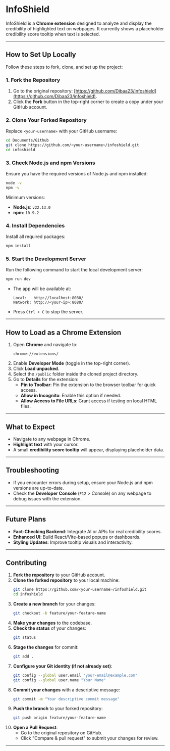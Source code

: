 # InfoShield

InfoShield is a **Chrome extension** designed to analyze and display the credibility of highlighted text on webpages. It currently shows a placeholder credibility score tooltip when text is selected.

---

## How to Set Up Locally

Follow these steps to fork, clone, and set up the project:

### 1. Fork the Repository

1. Go to the original repository: [https://github.com/Dibaa23/infoshield](https://github.com/Dibaa23/infoshield).  
2. Click the **Fork** button in the top-right corner to create a copy under your GitHub account.

### 2. Clone Your Forked Repository

Replace `<your-username>` with your GitHub username:
```bash
cd Documents/Github
git clone https://github.com/<your-username>/infoshield.git
cd infoshield
```

### 3. Check Node.js and npm Versions

Ensure you have the required versions of Node.js and npm installed:
```bash
node -v
npm -v
```
Minimum versions:
- **Node.js**: `v22.13.0`  
- **npm**: `10.9.2`

### 4. Install Dependencies

Install all required packages:
```bash
npm install
```

### 5. Start the Development Server

Run the following command to start the local development server:
```bash
npm run dev
```
- The app will be available at:
  ```
  Local:   http://localhost:8080/
  Network: http://<your-ip>:8080/
  ```
- Press `Ctrl + C` to stop the server.

---

## How to Load as a Chrome Extension

1. Open **Chrome** and navigate to:
   ```
   chrome://extensions/
   ```
2. Enable **Developer Mode** (toggle in the top-right corner).  
3. Click **Load unpacked**.  
4. Select the `/public` folder inside the cloned project directory.  
5. Go to **Details** for the extension:
   - **Pin to Toolbar**: Pin the extension to the browser toolbar for quick access.  
   - **Allow in Incognito**: Enable this option if needed.  
   - **Allow Access to File URLs**: Grant access if testing on local HTML files.  

---

## What to Expect

- Navigate to any webpage in Chrome.  
- **Highlight text** with your cursor.  
- A small **credibility score tooltip** will appear, displaying placeholder data.  

---

## Troubleshooting

- If you encounter errors during setup, ensure your Node.js and npm versions are up-to-date.  
- Check the **Developer Console** (`F12` > Console) on any webpage to debug issues with the extension.  

---

## Future Plans

- **Fact-Checking Backend**: Integrate AI or APIs for real credibility scores.  
- **Enhanced UI**: Build React/Vite-based popups or dashboards.  
- **Styling Updates**: Improve tooltip visuals and interactivity.  

---

## Contributing

1. **Fork the repository** to your GitHub account.  
2. **Clone the forked repository** to your local machine:  
   ```bash
   git clone https://github.com/<your-username>/infoshield.git
   cd infoshield
   ```
3. **Create a new branch** for your changes:  
   ```bash
   git checkout -b feature/your-feature-name
   ```
4. **Make your changes** to the codebase.  
5. **Check the status** of your changes:  
   ```bash
   git status
   ```
6. **Stage the changes** for commit:  
   ```bash
   git add .
   ```
7. **Configure your Git identity (if not already set)**:  
   ```bash
   git config --global user.email "your-email@example.com"
   git config --global user.name "Your Name"
   ```
8. **Commit your changes** with a descriptive message:  
   ```bash
   git commit -m "Your descriptive commit message"
   ```
9. **Push the branch** to your forked repository:  
   ```bash
   git push origin feature/your-feature-name
   ```
10. **Open a Pull Request**:  
    - Go to the original repository on GitHub.  
    - Click "Compare & pull request" to submit your changes for review.  

---